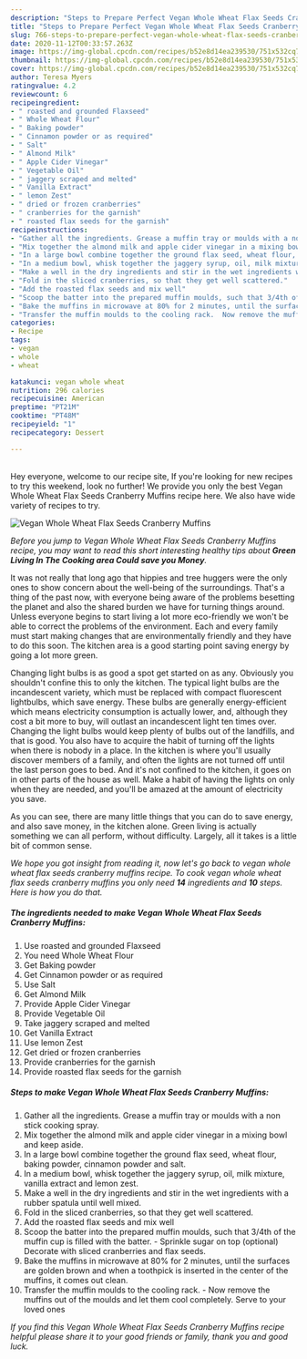 ```yaml
---
description: "Steps to Prepare Perfect Vegan Whole Wheat Flax Seeds Cranberry Muffins"
title: "Steps to Prepare Perfect Vegan Whole Wheat Flax Seeds Cranberry Muffins"
slug: 766-steps-to-prepare-perfect-vegan-whole-wheat-flax-seeds-cranberry-muffins
date: 2020-11-12T00:33:57.263Z
image: https://img-global.cpcdn.com/recipes/b52e8d14ea239530/751x532cq70/vegan-whole-wheat-flax-seeds-cranberry-muffins-recipe-main-photo.jpg
thumbnail: https://img-global.cpcdn.com/recipes/b52e8d14ea239530/751x532cq70/vegan-whole-wheat-flax-seeds-cranberry-muffins-recipe-main-photo.jpg
cover: https://img-global.cpcdn.com/recipes/b52e8d14ea239530/751x532cq70/vegan-whole-wheat-flax-seeds-cranberry-muffins-recipe-main-photo.jpg
author: Teresa Myers
ratingvalue: 4.2
reviewcount: 6
recipeingredient:
- " roasted and grounded Flaxseed"
- " Whole Wheat Flour"
- " Baking powder"
- " Cinnamon powder or as required"
- " Salt"
- " Almond Milk"
- " Apple Cider Vinegar"
- " Vegetable Oil"
- " jaggery scraped and melted"
- " Vanilla Extract"
- " lemon Zest"
- " dried or frozen cranberries"
- " cranberries for the garnish"
- " roasted flax seeds for the garnish"
recipeinstructions:
- "Gather all the ingredients. Grease a muffin tray or moulds with a non stick cooking spray."
- "Mix together the almond milk and apple cider vinegar in a mixing bowl and keep aside."
- "In a large bowl combine together the ground flax seed, wheat flour, baking powder, cinnamon powder and salt."
- "In a medium bowl, whisk together the jaggery syrup, oil, milk mixture, vanilla extract and lemon zest."
- "Make a well in the dry ingredients and stir in the wet ingredients with a rubber spatula until well mixed."
- "Fold in the sliced cranberries, so that they get well scattered."
- "Add the roasted flax seeds and mix well"
- "Scoop the batter into the prepared muffin moulds, such that 3/4th of the muffin cup is filled with the batter.  Sprinkle sugar on top (optional) Decorate with sliced cranberries and flax seeds."
- "Bake the muffins in microwave at 80% for 2 minutes, until the surfaces are golden brown and when a toothpick is inserted in the center of the muffins, it comes out clean."
- "Transfer the muffin moulds to the cooling rack.  Now remove the muffins out of the moulds and let them cool completely. Serve to your loved ones"
categories:
- Recipe
tags:
- vegan
- whole
- wheat

katakunci: vegan whole wheat 
nutrition: 296 calories
recipecuisine: American
preptime: "PT21M"
cooktime: "PT48M"
recipeyield: "1"
recipecategory: Dessert

---
```

<br>
Hey everyone, welcome to our recipe site, If you're looking for new recipes to try this weekend, look no further! We provide you only the best Vegan Whole Wheat Flax Seeds Cranberry Muffins recipe here. We also have wide variety of recipes to try.
<br>


![Vegan Whole Wheat Flax Seeds Cranberry Muffins](https://img-global.cpcdn.com/recipes/b52e8d14ea239530/751x532cq70/vegan-whole-wheat-flax-seeds-cranberry-muffins-recipe-main-photo.jpg)

<i>Before you jump to Vegan Whole Wheat Flax Seeds Cranberry Muffins recipe, you may want to read this short interesting healthy tips about 
<strong>Green Living In The Cooking area Could save you Money</strong>.</i>
</br>

It was not really that long ago that hippies and tree huggers were the only ones to show concern about the well-being of the surroundings. That's a thing of the past now, with everyone being aware of the problems besetting the planet and also the shared burden we have for turning things around. Unless everyone begins to start living a lot more eco-friendly we won't be able to correct the problems of the environment. Each and every family must start making changes that are environmentally friendly and they have to do this soon. The kitchen area is a good starting point saving energy by going a lot more green.

Changing light bulbs is as good a spot get started on as any. Obviously you shouldn't confine this to only the kitchen. The typical light bulbs are the incandescent variety, which must be replaced with compact fluorescent lightbulbs, which save energy. These bulbs are generally energy-efficient which means electricity consumption is actually lower, and, although they cost a bit more to buy, will outlast an incandescent light ten times over. Changing the light bulbs would keep plenty of bulbs out of the landfills, and that is good. You also have to acquire the habit of turning off the lights when there is nobody in a place. In the kitchen is where you'll usually discover members of a family, and often the lights are not turned off until the last person goes to bed. And it's not confined to the kitchen, it goes on in other parts of the house as well. Make a habit of having the lights on only when they are needed, and you'll be amazed at the amount of electricity you save.

As you can see, there are many little things that you can do to save energy, and also save money, in the kitchen alone. Green living is actually something we can all perform, without difficulty. Largely, all it takes is a little bit of common sense.


<i>We hope you got insight from reading it, now let's go back to vegan whole wheat flax seeds cranberry muffins recipe. To cook vegan whole wheat flax seeds cranberry muffins you only need <strong>14</strong> ingredients and <strong>10</strong> steps. Here is how you do that.
</i>

##### The ingredients needed to make Vegan Whole Wheat Flax Seeds Cranberry Muffins:

1. Use  roasted and grounded Flaxseed
1. You need  Whole Wheat Flour
1. Get  Baking powder
1. Get  Cinnamon powder or as required
1. Use  Salt
1. Get  Almond Milk
1. Provide  Apple Cider Vinegar
1. Provide  Vegetable Oil
1. Take  jaggery scraped and melted
1. Get  Vanilla Extract
1. Use  lemon Zest
1. Get  dried or frozen cranberries
1. Provide  cranberries for the garnish
1. Provide  roasted flax seeds for the garnish


##### Steps to make Vegan Whole Wheat Flax Seeds Cranberry Muffins:

1. Gather all the ingredients. Grease a muffin tray or moulds with a non stick cooking spray.
1. Mix together the almond milk and apple cider vinegar in a mixing bowl and keep aside.
1. In a large bowl combine together the ground flax seed, wheat flour, baking powder, cinnamon powder and salt.
1. In a medium bowl, whisk together the jaggery syrup, oil, milk mixture, vanilla extract and lemon zest.
1. Make a well in the dry ingredients and stir in the wet ingredients with a rubber spatula until well mixed.
1. Fold in the sliced cranberries, so that they get well scattered.
1. Add the roasted flax seeds and mix well
1. Scoop the batter into the prepared muffin moulds, such that 3/4th of the muffin cup is filled with the batter.  - Sprinkle sugar on top (optional) Decorate with sliced cranberries and flax seeds.
1. Bake the muffins in microwave at 80% for 2 minutes, until the surfaces are golden brown and when a toothpick is inserted in the center of the muffins, it comes out clean.
1. Transfer the muffin moulds to the cooling rack.  - Now remove the muffins out of the moulds and let them cool completely. Serve to your loved ones


<i>If you find this Vegan Whole Wheat Flax Seeds Cranberry Muffins recipe helpful please share it to your good friends or family, thank you and good luck.</i>
